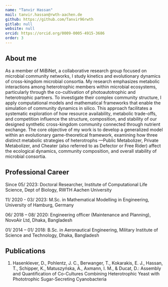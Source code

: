 ```yaml
---
name: "Tanvir Hassan"
mail: tanvir.hassan@rwth-aachen.de
github: https://github.com/Tanvir96rwth
gitlab: null
website: null
orcid: https://orcid.org/0009-0005-4915-3686 
order: 3
---
```


## About me

As a member of MiBiNet, a collaborative research group focused on microbial community networks, I study kinetics and evolutionary dynamics of cross-kingdom microbial consortia. My research emphasizes metabolic interactions among heterotrophic members within microbial ecosystems, particularly through the co-cultivation of photoautotrophic and heterotrophic partners. To investigate their complex community structure, I apply computational models and mathematical frameworks that enable the simulation of community dynamics in silico. This approach facilitates a systematic exploration of how resource availability, metabolic trade-offs, and competition influence the structure, composition, and stability of our designed synthetic cross-kingdom community connected through nutrient exchange. The core objective of my work is to develop a generalized model within an evolutionary game-theoretical framework, examining how three distinct metabolic strategies of heterotrophs —Public Metabolizer, Private Metabolizer, and Cheater (also referred to as Defector or Free Rider) affect the ecological dynamics, community composition, and overall stability of microbial consortia.
## Professional Career

Since 05/ 2023: Doctoral Researcher, Institute of Computational Life Science, Dept of Biology, RWTH Aachen University

11/ 2020 - 03/ 2023: M.Sc. in Mathematical Modelling in Engineering, University of Hamburg, Germany

06/ 2018 – 08/ 2020: Engineering officer (Maintenance and Planning), NovoAir Ltd, Dhaka, Bangladesh

01/ 2014 – 01/ 2018: B.Sc. in Aeronautical Engineering, Military Institute of Science and Technology, Dhaka, Bangladesh

## Publications
1. Hasenklever, D., Pohlentz, J. C., Berwanger, T., Kokarakis, E. J., Hassan, T., Schipper, K., Matuszyńska, A., Axmann, I. M., & Ducat, D.: Assembly and Quantification of Co-Cultures Combining Heterotrophic Yeast with Phototrophic Sugar-Secreting Cyanobacteria
